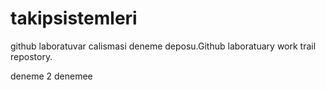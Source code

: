 takipsistemleri
===============

github laboratuvar calismasi deneme deposu.Github laboratuary work trail repostory.

deneme 2
denemee
